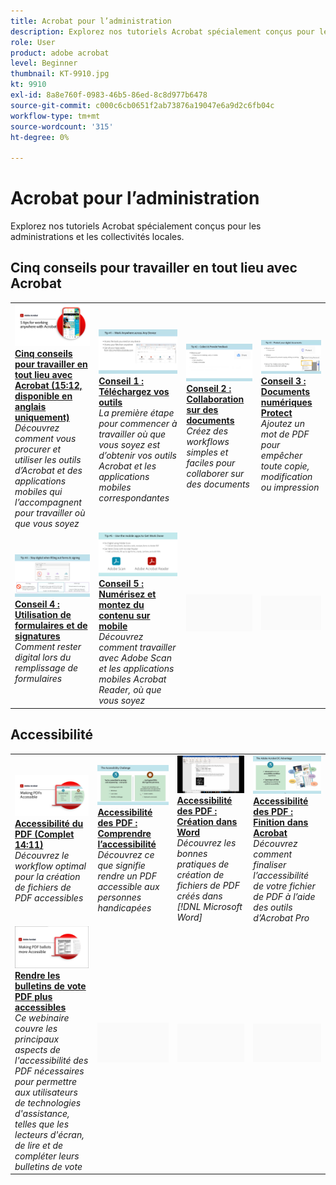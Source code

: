 ```yaml
---
title: Acrobat pour l’administration
description: Explorez nos tutoriels Acrobat spécialement conçus pour les administrations et les collectivités locales
role: User
product: adobe acrobat
level: Beginner
thumbnail: KT-9910.jpg
kt: 9910
exl-id: 8a8e760f-0983-46b5-86ed-8c8d977b6478
source-git-commit: c000c6cb0651f2ab73876a19047e6a9d2c6fb04c
workflow-type: tm+mt
source-wordcount: '315'
ht-degree: 0%

---
```


# Acrobat pour l’administration

Explorez nos tutoriels Acrobat spécialement conçus pour les administrations et les collectivités locales.

## Cinq conseils pour travailler en tout lieu avec Acrobat

<table style="table-layout:fixed">
<tr>
  <td>
    <a href="5-tips-for-working-anywhere-with-acrobat-dc-for-government.md">
      <img alt="Cinq conseils pour travailler en tout lieu avec Acrobat (15:12, disponible en anglais uniquement)" src="../../assets/5tipscomplete.png" />
    </a>
    <div>
    <a href="5-tips-for-working-anywhere-with-acrobat-dc-for-government.md"><strong>Cinq conseils pour travailler en tout lieu avec Acrobat (15:12, disponible en anglais uniquement)</strong></a>
    </div>
    <em>Découvrez comment vous procurer et utiliser les outils d’Acrobat et des applications mobiles qui l’accompagnent pour travailler où que vous soyez</em>
    <br>
  </td>
  <td>
    <a href="get-your-tools.md">
      <img alt="Conseil 1 : Téléchargez vos outils" src="../../assets/Tip1.png" />
    </a>
    <div>
    <a href="get-your-tools.md"><strong>Conseil 1 : Téléchargez vos outils</strong></a>
    </div>
    <em>La première étape pour commencer à travailler où que vous soyez est d’obtenir vos outils Acrobat et les applications mobiles correspondantes</em>
    <br>
  </td>  
  <td>
    <a href="collaborate-on-documents.md">
      <img alt="Conseil 2 : Collaboration sur des documents" src="../../assets/Tip2.png" />
    </a>
    <div>
    <a href="collaborate-on-documents.md"><strong>Conseil 2 : Collaboration sur des documents</strong></a>
    </div>
    <em>Créez des workflows simples et faciles pour collaborer sur des documents</em>
    <br>
  </td>
  <td>
    <a href="protect-digital-documents.md">
      <img alt="Conseil : Documents numériques 3Protect" src="../../assets/Tip3.png" />
    </a>
    <div>
    <a href="protect-digital-documents.md"><strong>Conseil 3 : Documents numériques Protect</strong></a>
    </div>
    <em>Ajoutez un mot de PDF pour empêcher toute copie, modification ou impression</em>
    <br>
  </td>
</tr>
  <td>
    <a href="work-with-forms-and-signatures.md">
      <img alt="Conseil 4 : Utilisation de formulaires et de signatures" src="../../assets/Tip4.png" />
    </a>
    <div>
    <a href="work-with-forms-and-signatures.md"><strong>Conseil 4 : Utilisation de formulaires et de signatures</strong></a>
    </div>
    <em>Comment rester digital lors du remplissage de formulaires</em>
    <br>
  </td>
  <td>
    <a href="scan-and-edit-on-mobile.md">
      <img alt="Conseil 5 : Numérisez et montez du contenu sur mobile" src="../../assets/Tip5.png" />
    </a>
    <div>
    <a href="scan-and-edit-on-mobile.md"><strong>Conseil 5 : Numérisez et montez du contenu sur mobile</strong></a>
    </div>
    <em>Découvrez comment travailler avec Adobe Scan et les applications mobiles Acrobat Reader, où que vous soyez</em>
    <br>
  </td>
  <td>
   <img alt="Espaceur" src="../../assets/Grayspacer.png" />
    <div>
    <br>
  </td>
  <td>
   <img alt="Espaceur" src="../../assets/Grayspacer.png" />
    <div>
    <br>
  </td>
</tr>
</table>

## Accessibilité

<table>
<tr>
  <td>
    <a href="making-pdfs-accessible.md">
      <img alt="Accessibilité du PDF (Complet 14:11)" src="../../assets/Accessiblecomplete.png" />
    </a>
    <div>
    <a href="making-pdfs-accessible.md"><strong>Accessibilité du PDF (Complet 14:11)</strong></a>
    </div>
    <em>Découvrez le workflow optimal pour la création de fichiers de PDF accessibles</em>
    <br>
  </td>
  <td>
    <a href="understanding-accessibility.md">
      <img alt="Accessibilité des PDF : Comprendre l’accessibilité" src="../../assets/Accessibiityunderstanding.png" />
    </a>
    <div>
    <a href="understanding-accessibility.md"><strong>Accessibilité des PDF : Comprendre l’accessibilité</strong></a>
    </div>
    <em>Découvrez ce que signifie rendre un PDF accessible aux personnes handicapées</em>
    <br>
  </td>  
  <td>
    <a href="collaborate-on-documents.md">
      <img alt="Accessibilité des PDF : Création dans Word" src="../../assets/Accessibilityword.png" />
    </a>
    <div>
    <a href="collaborate-on-documents.md"><strong>Accessibilité des PDF : Création dans Word</strong></a>
    </div>
    <em>Découvrez les bonnes pratiques de création de fichiers de PDF créés dans [!DNL Microsoft Word]</em>
    <br>
  </td>
   <td>
    <a href="finishing-in-acrobat.md">
      <img alt="Accessibilité des PDF : Finition dans Acrobat" src="../../assets/Accessibilityacrobat.png" />
    </a>
    <div>
    <a href="finishing-in-acrobat.md"><strong>Accessibilité des PDF : Finition dans Acrobat</strong></a>
    </div>
    <em>Découvrez comment finaliser l’accessibilité de votre fichier de PDF à l’aide des outils d’Acrobat Pro</em>
    <br>
  </td>
</tr>
<tr>
  <td>
    <a href="making-pdf-ballots-accessible.md">
      <img alt="Rendre les bulletins de vote PDF plus accessibles" src="../../assets/Accessibleballots.png" />
    </a>
    <div>
    <a href="making-pdf-ballots-accessible.md"><strong>Rendre les bulletins de vote PDF plus accessibles</strong></a>
    </div>
    <em>Ce webinaire couvre les principaux aspects de l'accessibilité des PDF nécessaires pour permettre aux utilisateurs de technologies d'assistance, telles que les lecteurs d'écran, de lire et de compléter leurs bulletins de vote</em>
    <br>
  </td>  
  <td>
   <img alt="Espaceur" src="../../assets/Grayspacer.png" />
    <div>
    <br>
  </td>
  <td>
   <img alt="Espaceur" src="../../assets/Grayspacer.png" />
    <div>
    <br>
  </td>
  <td>
   <img alt="Espaceur" src="../../assets/Grayspacer.png" />
    <div>
    <br>
  </td>
</tr>
</table>
